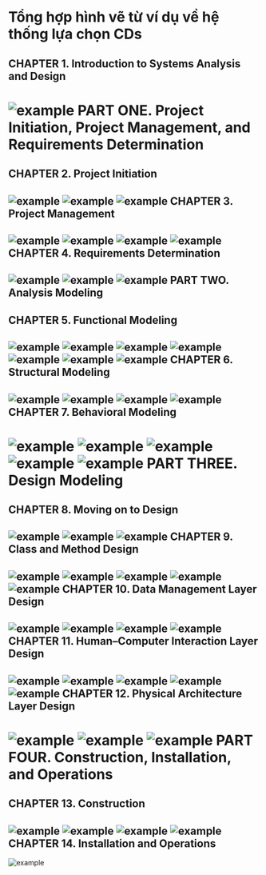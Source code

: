 Tổng hợp hình vẽ từ ví dụ về hệ thống lựa chọn CDs
================================================

CHAPTER 1. Introduction to Systems Analysis and Design
------------------------------------------------------
![example](figures/CDs/CDs_01_init.jpg)
PART ONE. Project Initiation, Project Management, and Requirements Determination
========================================================================

CHAPTER 2. Project Initiation
-----------------------------
![example](figures/CDs/CDs_02-13.jpg)
![example](figures/CDs/CDs_02-14.jpg)
![example](figures/CDs/CDs_02-15.jpg)
CHAPTER 3. Project Management
-----------------------------
![example](figures/CDs/CDs_03-21.jpg)
![example](figures/CDs/CDs_03-22.jpg)
![example](figures/CDs/CDs_03-22_1.jpg)
![example](figures/CDs/CDs_03-22_2.jpg)
CHAPTER 4. Requirements Determination
-------------------------------------
![example](figures/CDs/CDs_04-15.jpg)
![example](figures/CDs/CDs_04-16.jpg)
![example](figures/CDs/CDs_04-17.jpg)
PART TWO. Analysis Modeling
---------------------------

CHAPTER 5. Functional Modeling
------------------------------
![example](figures/CDs/CDs_05-14.jpg)
![example](figures/CDs/CDs_05-15.jpg)
![example](figures/CDs/CDs_05-16.jpg)
![example](figures/CDs/CDs_05-17.jpg)
![example](figures/CDs/CDs_05-18.jpg)
![example](figures/CDs/CDs_05-19.jpg)
![example](figures/CDs/CDs_05-20.jpg)
CHAPTER 6. Structural Modeling
------------------------------
![example](figures/CDs/CDs_06-15.jpg)
![example](figures/CDs/CDs_06-16.jpg)
![example](figures/CDs/CDs_06-17.jpg)
![example](figures/CDs/CDs_06-18.jpg)
CHAPTER 7. Behavioral Modeling
------------------------------
![example](figures/CDs/CDs_07-16.jpg)
![example](figures/CDs/CDs_07-17.jpg)
![example](figures/CDs/CDs_07-18.jpg)
![example](figures/CDs/CDs_07-19.jpg)
![example](figures/CDs/CDs_07-20.jpg)
PART THREE. Design Modeling
===========================

CHAPTER 8. Moving on to Design
------------------------------
![example](figures/CDs/CDs_08-21.jpg)
![example](figures/CDs/CDs_08-22.jpg)
![example](figures/CDs/CDs_08-23.jpg)
CHAPTER 9. Class and Method Design
----------------------------------
![example](figures/CDs/CDs_09-23.jpg)
![example](figures/CDs/CDs_09-24.jpg)
![example](figures/CDs/CDs_09-25.jpg)
![example](figures/CDs/CDs_09-26.jpg)
![example](figures/CDs/CDs_09-27.jpg)
CHAPTER 10. Data Management Layer Design
----------------------------------------
![example](figures/CDs/CDs_10-23.jpg)
![example](figures/CDs/CDs_10-24.jpg)
![example](figures/CDs/CDs_10-25.jpg)
![example](figures/CDs/CDs_10-26.jpg)
CHAPTER 11. Human–Computer Interaction Layer Design
---------------------------------------------------
![example](figures/CDs/CDs_11-20.jpg)
![example](figures/CDs/CDs_11-21.jpg)
![example](figures/CDs/CDs_11-22.jpg)
![example](figures/CDs/CDs_11-23.jpg)
![example](figures/CDs/CDs_11-24.jpg)
CHAPTER 12. Physical Architecture Layer Design
----------------------------------------------
![example](figures/CDs/CDs_12-19.jpg)
![example](figures/CDs/CDs_12-20.jpg)
![example](figures/CDs/CDs_12-21.jpg)
PART FOUR. Construction, Installation, and Operations
=====================================================

CHAPTER 13. Construction
------------------------
![example](figures/CDs/CDs_13-09.jpg)
![example](figures/CDs/CDs_13-10.jpg)
![example](figures/CDs/CDs_13-11.jpg)
![example](figures/CDs/CDs_13-12.jpg)
CHAPTER 14. Installation and Operations
---------------------------------------
![example](figures/CDs/CDs_14-01_end.jpg)
